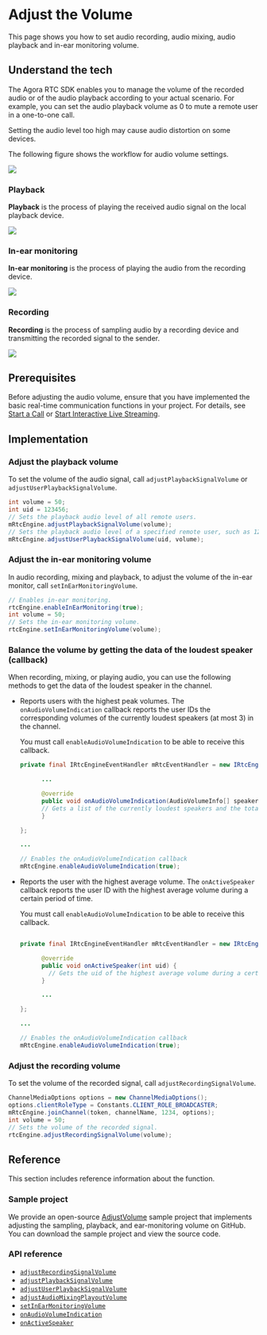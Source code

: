 # Adjust the Volume

This page shows you how to set audio recording, audio mixing, audio playback and in-ear monitoring volume.

## Understand the tech

The Agora RTC SDK enables you to manage the volume of the recorded audio or of the audio playback according to your actual scenario. For example, you can set the audio playback volume as 0 to mute a remote user in a one-to-one call.

<div class="alert note">Setting the audio level too high may cause audio distortion on some devices.</div>

The following figure shows the workflow for audio volume settings.

![](https://web-cdn.agora.io/docs-files/1578559042677)

### Playback

**Playback** is the process of playing the received audio signal on the local playback device.

![](https://web-cdn.agora.io/docs-files/1578559415146)

### In-ear monitoring

**In-ear monitoring** is the process of playing the audio from the recording device.

![](https://web-cdn.agora.io/docs-files/1578560373700)


### Recording

**Recording** is the process of sampling audio by a recording device and transmitting the recorded signal to the sender.

![](https://web-cdn.agora.io/docs-files/1578559122611)

## Prerequisites

Before adjusting the audio volume, ensure that you have implemented the basic real-time communication functions in your project. For details, see [Start a Call](start_call_android) or [Start Interactive Live Streaming](start_live_android).

## Implementation

### Adjust the playback volume

To set the volume of the audio signal, call `adjustPlaybackSignalVolume` or `adjustUserPlaybackSignalVolume`.


```java
int volume = 50;
int uid = 123456;
// Sets the playback audio level of all remote users.
mRtcEngine.adjustPlaybackSignalVolume(volume);
// Sets the playback audio level of a specified remote user, such as 123456.
mRtcEngine.adjustUserPlaybackSignalVolume(uid, volume);
```

### Adjust the in-ear monitoring volume

In audio recording, mixing and playback, to adjust the volume of the in-ear monitor, call `setInEarMonitoringVolume`.

```java
// Enables in-ear monitoring.
rtcEngine.enableInEarMonitoring(true);
int volume = 50;
// Sets the in-ear monitoring volume.
rtcEngine.setInEarMonitoringVolume(volume);
```



### Balance the volume by getting the data of the loudest speaker (callback)

When recording, mixing, or playing audio, you can use the following methods to get the data of the loudest speaker in the channel.

- Reports users with the highest peak volumes. The `onAudioVolumeIndication` callback reports the user IDs the corresponding volumes of the currently loudest speakers (at most 3) in the channel.

	 <div class="alert note">You must call <code>enableAudioVolumeIndication</code> to be able to receive this callback.</div>


  ```java
  private final IRtcEngineEventHandler mRtcEventHandler = new IRtcEngineEventHandler() {

        ...

        @override
        public void onAudioVolumeIndication(AudioVolumeInfo[] speakers, int totalVolume) {
        // Gets a list of the currently loudest speakers and the total volume
        }

  };

  ...

  // Enables the onAudioVolumeIndication callback
  mRtcEngine.enableAudioVolumeIndication(true);
  ```

- Reports the user with the highest average volume. The `onActiveSpeaker` callback reports the user ID with the highest average volume during a certain period of time.

	 <div class="alert note">You must call <code>enableAudioVolumeIndication</code> to be able to receive this callback.</div>

  ```java

  private final IRtcEngineEventHandler mRtcEventHandler = new IRtcEngineEventHandler() {

        @override
        public void onActiveSpeaker(int uid) {
          // Gets the uid of the highest average volume during a certain period of time
        }

        ...

  };

  ...

  // Enables the onAudioVolumeIndication callback
  mRtcEngine.enableAudioVolumeIndication(true);
  ```

### Adjust the recording volume

To set the volume of the recorded signal, call `adjustRecordingSignalVolume`.

```java
ChannelMediaOptions options = new ChannelMediaOptions();
options.clientRoleType = Constants.CLIENT_ROLE_BROADCASTER;
mRtcEngine.joinChannel(token, channelName, 1234, options);
int volume = 50;
// Sets the volume of the recorded signal.
rtcEngine.adjustRecordingSignalVolume(volume);
```

## Reference

This section includes reference information about the function.


### Sample project

We provide an open-source [AdjustVolume](https://github.com/AgoraIO/API-Examples/blob/dev/3.6.200/Android/APIExample/app/src/main/java/io/agora/api/example/examples/advanced/AdjustVolume.java) sample project that implements adjusting the sampling, playback, and ear-monitoring volume on GitHub. You can download the sample project and view the source code.

### API reference

- [`adjustRecordingSignalVolume`](./API%20Reference/java/classio_1_1agora_1_1rtc_1_1_rtc_engine.html#af3747f72256eb683feadbca2b742bd05)
- [`adjustPlaybackSignalVolume`](./API%20Reference/java/classio_1_1agora_1_1rtc_1_1_rtc_engine.html#af7d7f10fc96db2febb9c2590891d071b)
- [`adjustUserPlaybackSignalVolume`](./API%20Reference/java/classio_1_1agora_1_1rtc_1_1_rtc_engine.html#aac9c5135996428d9a238fe8e66858268)
- [`adjustAudioMixingPlayoutVolume`](./API%20Reference/java/classio_1_1agora_1_1rtc_1_1_rtc_engine.html#a0308c6bc82af433ae8340e0b3cd228c9)
- [`setInEarMonitoringVolume`](./API%20Reference/java/classio_1_1agora_1_1rtc_1_1_rtc_engine.html#af71afdf140660b10c4fb0c40029c432d)
- [`onAudioVolumeIndication`](./API%20Reference/java/classio_1_1agora_1_1rtc_1_1_i_rtc_engine_event_handler.html#a4d37f2b4d569fa787bb8c0e3ae8cd424)
- [`onActiveSpeaker`](./API%20Reference/java/classio_1_1agora_1_1rtc_1_1_i_rtc_engine_event_handler.html#a895e965178d808f9d33b387ab3e50300)


